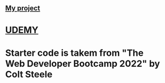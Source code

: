 
## [My project](https://verson-tech.github.io/TVShowSearch/)

# [UDEMY](https://www.udemy.com/)

# Starter code is takem from "The Web Developer Bootcamp 2022" by Colt Steele